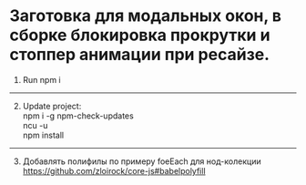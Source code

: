 # Заготовка для модальных окон, в сборке блокировка прокрутки и стоппер анимации при ресайзе.

1. Run npm i
__________________________
2. Update project:<br>
npm i -g npm-check-updates <br>
ncu -u <br>
npm install
__________________________
3. Добавлять полифилы по примеру foeEach для нод-колекции
https://github.com/zloirock/core-js#babelpolyfill
